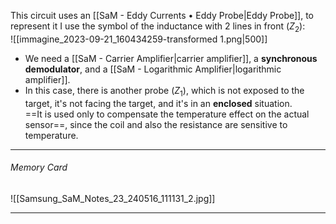 This circuit uses an [[SaM - Eddy Currents • Eddy Probe|Eddy Probe]], to represent it I use the symbol of the inductance with 2 lines in front ($Z_2$):<br>![[immagine_2023-09-21_160434259-transformed 1.png|500]]
- We need a [[SaM - Carrier Amplifier|carrier amplifier]], a **synchronous demodulator**, and a [[SaM - Logarithmic Amplifier|logarithmic amplifier]].
- In this case, there is another probe ($Z_1$), which is not exposed to the target, it's not facing the target, and it's in an **enclosed** situation.<br>==It is used only to compensate the temperature effect on the actual sensor==, since the coil and also the resistance are sensitive to temperature.

---
###### Memory Card
![[Samsung_SaM_Notes_23_240516_111131_2.jpg]]

---